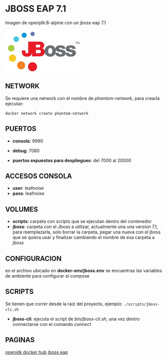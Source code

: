 # JBOSS EAP 7.1

Imagen de openjdk:8-alpine con un jboss eap 7.1

![alt text](img/jboss.jpg)


## NETWORK

Se requiere una network con el nombre de *phantom-network*, para crearla ejecutar:
```
docker network create phantom-network
```

## PUERTOS

* **consola**: 9990
* **debug**: 7080

* **puertos expuestos para despliegues**: del 7000 al 20000


## ACCESOS CONSOLA

* **user**: leafnoise
* **pass**: leafnoise

## VOLUMES

* **scripts**: carpeta con scripts que se ejecutan dentro del contenedor
* **jboss**: carpeta con el Jboss a utilizar, actualmente una una version 7.1, para reemplazarla, solo borrar la carpeta, pegar una nueva con el jboss que se quiera usar y finalizar cambiando el nombre de esa carpeta a *jboss*


## CONFIGURACION

en el archivo ubicado en **docker-env/jboss.env** se encuentras las variables de ambiente para configurar el compose


## SCRIPTS

Se tienen que correr desde la raiz del proyecto, ejemplo:
`./scripts/jboss-cli.sh`

* **jboss-cli**: ejecuta el script de *bin/jboss-cli.sh*, una vez dentro connectarse con el comando *connect*  


## PAGINAS

[openjdk docker hub](https://hub.docker.com/_/openjdk?tab=description)
[jboss eap](https://developers.redhat.com/products/eap/download)
